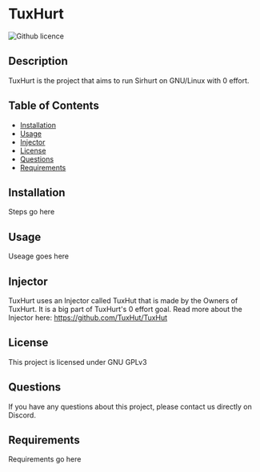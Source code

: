 # TuxHurt
  ![Github licence](https://upload.wikimedia.org/wikipedia/commons/9/93/GPLv3_Logo.svg)

  
  ## Description 
  TuxHurt is the project that aims to run Sirhurt on GNU/Linux with 0 effort.

  ## Table of Contents
  * [Installation](#installation)
  * [Usage](#usage)
  * [Injector](#injector)
  * [License](#license)
  * [Questions](#questions)
  * [Requirements](#requirements)
  
  ## Installation 
  Steps go here

  ## Usage 
  Useage goes here
  
  ## Injector 
  TuxHurt uses an Injector called TuxHut that is made by the Owners of TuxHurt. It is a big part of TuxHurt's 0 effort goal. Read more about the Injector here:          https://github.com/TuxHut/TuxHut

  ## License 
  This project is licensed under GNU GPLv3

  ## Questions
  If you have any questions about this project, please contact us directly on Discord.
  
  ## Requirements
  Requirements go here
